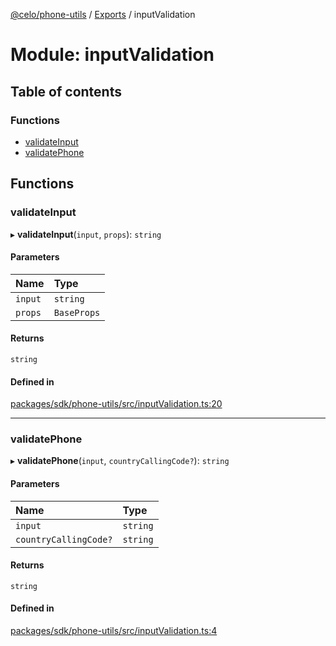 [@celo/phone-utils](../README.md) / [Exports](../modules.md) / inputValidation

# Module: inputValidation

## Table of contents

### Functions

- [validateInput](inputValidation.md#validateinput)
- [validatePhone](inputValidation.md#validatephone)

## Functions

### validateInput

▸ **validateInput**(`input`, `props`): `string`

#### Parameters

| Name | Type |
| :------ | :------ |
| `input` | `string` |
| `props` | `BaseProps` |

#### Returns

`string`

#### Defined in

[packages/sdk/phone-utils/src/inputValidation.ts:20](https://github.com/celo-org/developer-tooling/blob/master/packages/sdk/phone-utils/src/inputValidation.ts#L20)

___

### validatePhone

▸ **validatePhone**(`input`, `countryCallingCode?`): `string`

#### Parameters

| Name | Type |
| :------ | :------ |
| `input` | `string` |
| `countryCallingCode?` | `string` |

#### Returns

`string`

#### Defined in

[packages/sdk/phone-utils/src/inputValidation.ts:4](https://github.com/celo-org/developer-tooling/blob/master/packages/sdk/phone-utils/src/inputValidation.ts#L4)
